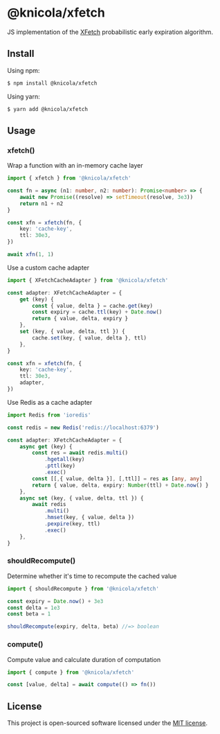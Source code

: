 # @knicola/xfetch

JS implementation of the [XFetch](http://cseweb.ucsd.edu/~avattani/papers/cache_stampede.pdf) probabilistic early expiration algorithm.

## Install

Using npm:
```sh
$ npm install @knicola/xfetch
```

Using yarn:
```sh
$ yarn add @knicola/xfetch
```

## Usage

### xfetch()
Wrap a function with an in-memory cache layer
```ts
import { xfetch } from '@knicola/xfetch'

const fn = async (n1: number, n2: number): Promise<number> => {
    await new Promise((resolve) => setTimeout(resolve, 3e3))
    return n1 + n2
}

const xfn = xfetch(fn, {
    key: 'cache-key',
    ttl: 30e3,
})

await xfn(1, 1)
```
Use a custom cache adapter
```ts
import { XFetchCacheAdapter } from '@knicola/xfetch'

const adapter: XFetchCacheAdapter = {
    get (key) {
        const { value, delta } = cache.get(key)
        const expiry = cache.ttl(key) + Date.now()
        return { value, delta, expiry }
    },
    set (key, { value, delta, ttl }) {
        cache.set(key, { value, delta }, ttl)
    },
}

const xfn = xfetch(fn, {
    key: 'cache-key',
    ttl: 30e3,
    adapter,
})
```
Use Redis as a cache adapter
```ts
import Redis from 'ioredis'

const redis = new Redis('redis://localhost:6379')

const adapter: XFetchCacheAdapter = {
    async get (key) {
        const res = await redis.multi()
            .hgetall(key)
            .pttl(key)
            .exec()
        const [[,{ value, delta }], [,ttl]] = res as [any, any]
        return { value, delta, expiry: Number(ttl) + Date.now() }
    },
    async set (key, { value, delta, ttl }) {
        await redis
            .multi()
            .hmset(key, { value, delta })
            .pexpire(key, ttl)
            .exec()
    },
}
```
### shouldRecompute()
Determine whether it's time to recompute the cached value
```ts
import { shouldRecompute } from '@knicola/xfetch'

const expiry = Date.now() + 3e3
const delta = 1e3
const beta = 1

shouldRecompute(expiry, delta, beta) //=> boolean
```
### compute()
Compute value and calculate duration of computation
```ts
import { compute } from '@knicola/xfetch'

const [value, delta] = await compute(() => fn())
```

## License

This project is open-sourced software licensed under the [MIT license](./LICENSE).
